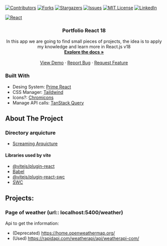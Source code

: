 [![Contributors][contributors-shield]][contributors-url]
[![Forks][forks-shield]][forks-url]
[![Stargazers][stars-shield]][stars-url]
[![Issues][issues-shield]][issues-url]
[![MIT License][license-shield]][license-url]
[![LinkedIn][linkedin-shield]][linkedin-url]

<!-- PROJECT LOGO -->

[![React][React.js]][React-url]
<br />

<div align="center">
    <h3 align="center">Portfolio React 18</h3>
    <p align="center">
        In this app we are going to find small pieces of projects, the idea is to apply my knowledge and learn more in React.js v18
        <br />
        <a href="https://github.com/cavidev/reactjs-v18"><strong>Explore the docs »</strong></a>
        <br />
        <br />
        <a href="https://github.com/cavidev/reactjs-v18">View Demo</a>
        ·
        <a href="https://github.com/cavidev/reactjs-v18/issues/new?labels=bug&template=bug-report---.md">Report Bug</a>
        ·
        <a href="https://github.com/cavidev/reactjs-v18/issues/new?labels=enhancement&template=feature-request---.md">Request Feature</a>
    </p>
</div>

### Built With

-   Desing System: [Prime React](https://primereact.org/installation/)
-   CSS Manager: [Taildwind](https://tailwindcss.com/)
-   Icons?: [Chromicons](https://lifeomic.github.io/chromicons.com/)
-   Manage API calls: [TanStack Query](https://tanstack.com/query/latest/docs/framework/react/overview)

<!-- ABOUT THE PROJECT -->

## About The Project

### Directory arquicture

-   [Screaming Arquicture](https://blog.cleancoder.com/uncle-bob/2011/09/30/Screaming-Architecture.html)

#### Libraries used by vite

-   [@vitejs/plugin-react](https://github.com/vitejs/vite-plugin-react/blob/main/packages/plugin-react/README.md)
-   [Babel](https://babeljs.io/)
-   [@vitejs/plugin-react-swc](https://github.com/vitejs/vite-plugin-react-swc)
-   [SWC](https://swc.rs/)

## Projects:

### Page of weather (url:: localhost:5400/weather)

Api to get the information:

-   (Deprecated) https://home.openweathermap.org/
-   (Used) https://rapidapi.com/weatherapi/api/weatherapi-com/

<!-- https://www.markdownguide.org/basic-syntax/#reference-style-links -->

[contributors-shield]: https://img.shields.io/github/contributors/cavidev/reactjs-v18.svg?style=for-the-badge
[contributors-url]: https://github.com/cavidev/reactjs-v18/graphs/contributors
[forks-shield]: https://img.shields.io/github/forks/cavidev/reactjs-v18.svg?style=for-the-badge
[forks-url]: https://github.com/cavidev/reactjs-v18/network/members
[stars-shield]: https://img.shields.io/github/stars/cavidev/reactjs-v18.svg?style=for-the-badge
[stars-url]: https://github.com/cavidev/reactjs-v18/stargazers
[issues-shield]: https://img.shields.io/github/issues/cavidev/reactjs-v18.svg?style=for-the-badge
[issues-url]: https://github.com/cavidev/reactjs-v18/issues
[license-shield]: https://img.shields.io/github/license/cavidev/reactjs-v18.svg?style=for-the-badge
[license-url]: https://github.com/cavidev/reactjs-v18/blob/master/LICENSE.txt
[linkedin-shield]: https://img.shields.io/badge/-LinkedIn-black.svg?style=for-the-badge&logo=linkedin&colorB=555
[linkedin-url]: https://linkedin.com/in/carlosmariovillafuerte
[React.js]: https://img.shields.io/badge/React-20232A?style=for-the-badge&logo=react&logoColor=61DAFB
[React-url]: https://reactjs.org/
